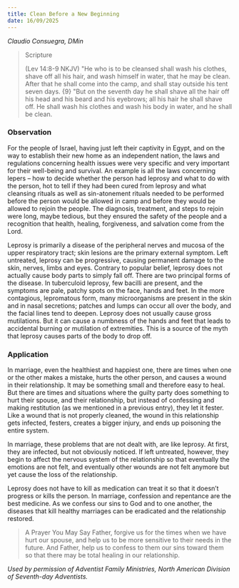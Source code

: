 ```yaml
---
title: Clean Before a New Beginning
date: 16/09/2025
---
```


_Claudio Consuegra, DMin_

> <p>Scripture</p>
> (Lev 14:8-9 NKJV) "He who is to be cleansed shall wash his clothes, shave off all his hair, and wash himself in water, that he may be clean. After that he shall come into the camp, and shall stay outside his tent seven days. {9} "But on the seventh day he shall shave all the hair off his head and his beard and his eyebrows; all his hair he shall shave off. He shall wash his clothes and wash his body in water, and he shall be clean.

### Observation

For the people of Israel, having just left their captivity in Egypt, and on the way to establish their new home as an independent nation, the laws and regulations concerning health issues were very specific and very important for their well-being and survival. An example is all the laws concerning lepers – how to decide whether the person had leprosy and what to do with the person, hot to tell if they had been cured from leprosy and what cleansing rituals as well as sin-atonement rituals needed to be performed before the person would be allowed in camp and before they would be allowed to rejoin the people. The diagnosis, treatment, and steps to rejoin were long, maybe tedious, but they ensured the safety of the people and a recognition that health, healing, forgiveness, and salvation come from the Lord.

Leprosy is primarily a disease of the peripheral nerves and mucosa of the upper respiratory tract; skin lesions are the primary external symptom. Left untreated, leprosy can be progressive, causing permanent damage to the skin, nerves, limbs and eyes. Contrary to popular belief, leprosy does not actually cause body parts to simply fall off. There are two principal forms of the disease. In tuberculoid leprosy, few bacilli are present, and the symptoms are pale, patchy spots on the face, hands and feet. In the more contagious, lepromatous form, many microorganisms are present in the skin and in nasal secretions; patches and lumps can occur all over the body, and the facial lines tend to deepen. Leprosy does not usually cause gross mutilations. But it can cause a numbness of the hands and feet that leads to accidental burning or mutilation of extremities. This is a source of the myth that leprosy causes parts of the body to drop off.

### Application

In marriage, even the healthiest and happiest one, there are times when one or the other makes a mistake, hurts the other person, and causes a wound in their relationship. It may be something small and therefore easy to heal. But there are times and situations where the guilty party does something to hurt their spouse, and their relationship, but instead of confessing and making restitution (as we mentioned in a previous entry), they let it fester. Like a wound that is not properly cleaned, the wound in this relationship gets infected, festers, creates a bigger injury, and ends up poisoning the entire system.

In marriage, these problems that are not dealt with, are like leprosy. At first, they are infected, but not obviously noticed. If left untreated, however, they begin to affect the nervous system of the relationship so that eventually the emotions are not felt, and eventually other wounds are not felt anymore but yet cause the loss of the relationship.

Leprosy does not have to kill as medication can treat it so that it doesn’t progress or kills the person. In marriage, confession and repentance are the best medicine. As we confess our sins to God and to one another, the diseases that kill healthy marriages can be eradicated and the relationship restored.

> <callout>A Prayer You May Say</callout>
> Father, forgive us for the times when we have hurt our spouse, and help us to be more sensitive to their needs in the future. And Father, help us to confess to them our sins toward them so that there may be total healing in our relationship.

_Used by permission of Adventist Family Ministries, North American Division of Seventh-day Adventists._